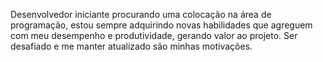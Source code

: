 Desenvolvedor iniciante procurando uma colocação na área de 
programação, estou sempre adquirindo novas habilidades que agreguem com meu 
desempenho e produtividade, gerando valor ao projeto. Ser desafiado e me manter 
atualizado são minhas motivações.
